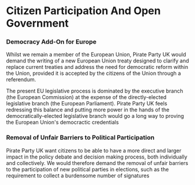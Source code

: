 Citizen Participation And Open Government
=========================================

### Democracy Add-On for Europe
Whilst we remain a member of the European Union, Pirate Party UK would demand 
the writing of a new European Union treaty designed to clarify and replace 
current treaties and address the need for democratic reform within the Union, 
provided it is accepted by the citizens of the Union through a referendum.

The present EU legislative process is dominated by the executive branch
(the European Commission) at the expense of the directly-elected legislative 
branch (the European Parliament). Pirate Party UK feels redressing this balance
and putting more power in the hands of the democratically-elected legislative
branch would go a long way to proving the European Union's democractic
credentials

### Removal of Unfair Barriers to Political Participation
Pirate Party UK want citizens to be able to have a more direct and larger impact
in the policy debate and decision making process, both individually and
collectively. We would therefore demand the removal of unfair barriers to the
participation of new political parties in elections, such as the requirement to 
collect a burdensome number of signatures
